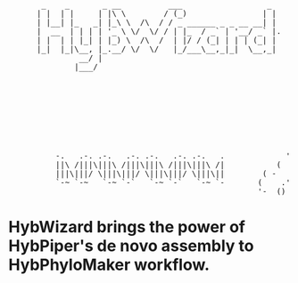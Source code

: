 <pre> 
       _    _       _ __          ___                  _ 
      | |  | |     | |\ \        / (_)                | |   
      | |__| |_   _| |_\ \  /\  / / _ ______ _ _ __ __| |                          /\
      |  __  | | | | '_ \ \/  \/ / | |_  / _` | '__/ _` |.                        /  \
      | |  | | |_| | |_) \  /\  /  | |/ / (_| | | | (_| |                        |    |
      |_|  |_|\__, |_.__/ \/  \/   |_/___\__,_|_|  \__,_|                      --:'''':--
               __/ |                                                             :'_' :
              |___/                                                              _:"":\___
                                                                 ' '      ____.' :::     '._
                                                                . *=====<<=)           \    :
                                                                 .  '      '-'-'\_      /'._.'
                                                                                  \====:_ ""
                                                                                 .'     \\
                                                                                :       :
                                                                               /   :    \
                                                                              :   .      '.
                                                              ,. _        snd :  : :      :
          -.   .-. .-.   .-. .-.   .-. .-.   .             '-'    ).          :__:-:__.;--'
          ||\ /|||\|||\ /|||\|||\ /|||\|||\ /|           (        '  )        '-'   '-'
          |||\|||/ \|||\|||/ \|||\|||/ \|||\||        ( -   .00.   - _
          `-~ `-~   `-~ `-`   `-~ `-`   `-~ `-       (    .'  _ )     )
                                                     '-  ()_.\,\,   -</pre>


# HybWizard brings the power of HybPiper's de novo assembly to HybPhyloMaker workflow.
